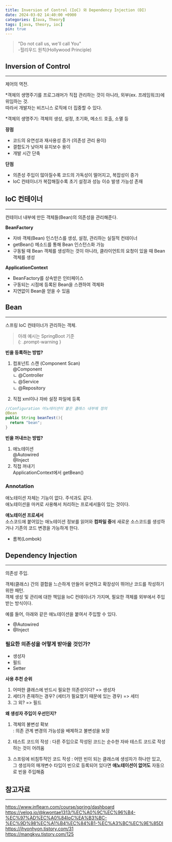 ```yaml
---
title: Inversion of Control (IoC) 와 Dependency Injection (DI)
date: 2024-03-02 14:40:00 +0900
categories: [Java, Theory]
tags: [java, theory, ioc]
pin: true
---
```


> "Do not call us, we'll call You"   
> -헐리우드 원칙(Hollywood Principle)

## Inversion of Control
<hr/>

제어의 역전.   

*객체의 생명주기를 프로그래머가 직접 관리하는 것이 아니라, 외부(ex. 프레임워크)에 위임하는 것.   
따라서 개발자는 비즈니스 로직에 더 집중할 수 있다.

*객체의 생명주기: 객체의 생성, 설정, 초기화, 메소드 호출, 소멸 등

**장점**
- 코드의 유연성과 재사용성 증가 (의존성 관리 용이)
- 결합도가 낮아져 유지보수 용이
- 개발 시간 단축

**단점**
- 의존성 주입이 많아질수록 코드의 가독성이 떨어지고, 복잡성이 증가
- IoC 컨테이너가 복잡해질수록 초기 설정과 성능 이슈 발생 가능성 존재

## IoC 컨테이너
<hr/>

컨테이너 내부에 만든 객체들(Bean)의 의존성을 관리해준다.   

**BeanFactory**
- 자바 객체(Bean) 인스턴스를 생성, 설정, 관리하는 실질적 컨테이너
- getBean() 메소드를 통해 Bean 인스턴스화 가능
- 구동될 때 Bean 객체를 생성하는 것이 아니라, 클라이언트의 요청이 있을 때 Bean 객체를 생성

**ApplicationContext**
- BeanFactory를 상속받은 인터페이스
- 구동되는 시점에 등록된 Bean을 스캔하여 객체화
- 지연없이 Bean을 얻을 수 있음


## Bean
<hr/>

스프링 IoC 컨테이너가 관리하는 객체.   

> 아래 예시는 SpringBoot 기준   
{: .prompt-warning }

**빈을 등록하는 방법?**   
1. 컴포넌트 스캔 (Component Scan)   
@Component   
  ㄴ @Controller   
  ㄴ @Service   
  ㄴ @Repository


2. 직접 xml이나 자바 설정 파일에 등록   
```java
//Configuration 어노테이션이 붙은 클래스 내부에 정의
@Bean
public String beanTest(){
  return "bean";
}
```

**빈을 꺼내쓰는 방법?**
1. 애노테이션   
@Autowired   
@Inject
2. 직접 꺼내기   
ApplicationContext에서 getBean()

### Annotation
애노테이션 자체는 기능이 없다. 주석과도 같다.   
애노테이션을 마커로 사용해서 처리하는 프로세서들이 있는 것이다.

**애노테이션 프로세서**   
소스코드에 붙어있는 애노테이션 정보를 읽어와 **컴파일 중**에 새로운 소스코드를 생성하거나 기존의 코드 변경을 가능하게 한다.   

- 롬복(Lombok)

## Dependency Injection
<hr/>

의존성 주입.   

객체(클래스) 간의 결합을 느슨하게 만들어 유연하고 확장성이 뛰어난 코드를 작성하기 위한 패턴.   
객체 생성 및 관리에 대한 책임을 IoC 컨테이너가 가지며, 필요한 객체를 외부에서 주입받는 방식이다.

예를 들어, 아래와 같은 애노테이션을 붙여서 주입할 수 있다.
- @Autowired
- @Inject

### 필요한 의존성을 어떻게 받아올 것인가?
- 생성자
- 필드
- Setter

**사용 추천 순위**   
1. 어떠한 클래스에 반드시 필요한 의존성이다? => 생성자   
2. 세터가 존재하는 경우? (세터가 필요했기 때문에 있는 경우) => 세터
3. 그 외? => 필드

**왜 생성자 주입이 우선인지?**
1. 객체의 불변성 확보   
: 의존 관계 변경의 가능성을 배제하고 불변성을 보장

2. 테스트 코드의 작성
: 다른 주입으로 작성된 코드는 순수한 자바 테스트 코드로 작성하는 것이 어려움

3. 스프링에 비침투적인 코드 작성
: 어떤 빈이 되는 클래스에 생성자가 하나만 있고, 그 생성자의 매개변수 타입이 빈으로 등록되어 있다면 **애노테이션이 없어도** 자동으로 빈을 주입해줌

## 참고자료
<hr/>

<https://www.inflearn.com/course/spring/dashboard>   
<https://velog.io/@kwontae1313/%EC%A0%9C%EC%96%B4-%EC%97%AD%EC%A0%84IoC%EA%B3%BC-%EC%9D%98%EC%A1%B4%EC%84%B1-%EC%A3%BC%EC%9E%85DI>   
<https://jhyonhyon.tistory.com/31>   
<https://mangkyu.tistory.com/125>
